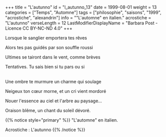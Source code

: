+++
title = "L'autunno"
id = "l_autunno_13"
date = 1999-08-01
weight = 13
categories = ["Temps", "Automne"]
tags = ["philosophie", "saisons", "1999", "acrostiche", "alexandrin"]
info = "\"L'automne\" en italien."
acrostiche = "L'autunno"
verseLength = 12
LastModifierDisplayName = "Barbara Post - Licence CC BY-NC-ND 4.0"
+++

Lorsque le sanglier emportera tes rêves

Alors tes pas guidés par son souffle roussi

Ultimes se tairont dans le vent, comme brèves

Tentatives. Tu sais bien si tu pars ou si

 \
Une ombre te murmure un charme qui soulage

Neigeux ton cœur morne, et un cri vient mordoré

Nouer l'essence au ciel et l'arbre au paysage...

Oraison blême, un chant du soleil dévoré.

{{% notice style="primary" %}}
"L'automne" en italien.

Acrostiche : L'autunno
{{% /notice %}}
